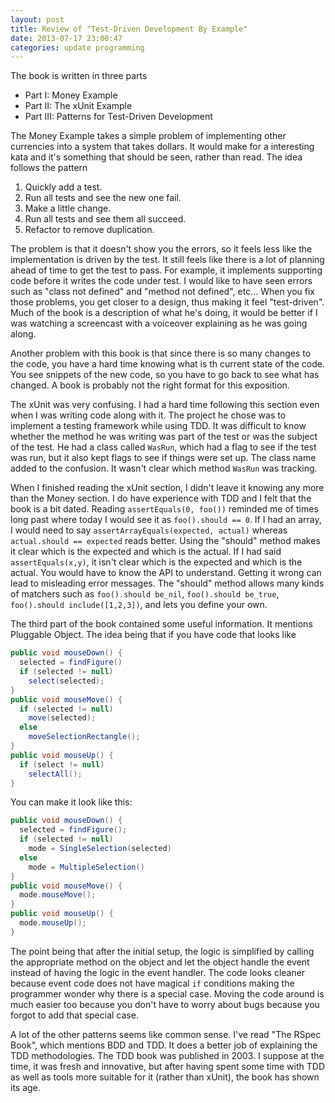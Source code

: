 ```yaml
---
layout: post
title: Review of "Test-Driven Development By Example"
date: 2013-07-17 23:00:47
categories: update programming
---
```

The book is written in three parts

  * Part I: Money Example
  * Part II: The xUnit Example
  * Part III: Patterns for Test-Driven Development

The Money Example takes a simple problem of implementing other currencies into
a system that takes dollars.  It would make for a interesting kata and it's
something that should be seen, rather than read.  The idea follows the pattern

1. Quickly add a test.
2. Run all tests and see the new one fail.
3. Make a little change.
4. Run all tests and see them all succeed.
5. Refactor to remove duplication.

The problem is that it doesn't show you the errors, so it feels less like the
implementation is driven by the test.  It still feels like there is a lot of
planning ahead of time to get the test to pass.  For example, it implements
supporting code before it writes the code under test.  I would like to have
seen errors such as "class not defined" and "method not defined", etc...  When
you fix those problems, you get closer to a design, thus making it feel
"test-driven".  Much of the book is a description of what he's doing, it would
be better if I was watching a screencast with a voiceover explaining as he was
going along.

Another problem with this book is that since there is so many changes to the
code, you have a hard time knowing what is th current state of the code.  You
see snippets of the new code, so you have to go back to see what has changed.
A book is probably not the right format for this exposition.

The xUnit was very confusing.  I had a hard time following this section even
when I was writing code along with it.  The project he chose was to implement a
testing framework while using TDD.  It was difficult to know whether the method
he was writing was part of the test or was the subject of the test.  He had a
class called `WasRun`, which had a flag to see if the test was run, but it also
kept flags to see if things were set up.  The class name added to the
confusion. It wasn't clear which method `WasRun` was tracking. 

When I finished reading the xUnit section, I didn't leave it knowing any more
than the Money section.  I do have experience with TDD and I felt that the book
is a bit dated.  Reading `assertEquals(0, foo())` reminded me of times long
past where today I would see it as `foo().should == 0`.  If I had an array, I
would need to say `assertArrayEquals(expected, actual)` whereas `actual.should
== expected` reads better.  Using the "should" method makes it clear which is
the expected and which is the actual.  If I had said `assertEquals(x,y)`, it
isn't clear which is the expected and which is the actual.  You would have to
know the API to understand.  Getting it wrong can lead to misleading error
messages.  The "should" method allows many kinds of matchers such as
`foo().should be_nil`, `foo().should be_true`, `foo().should include([1,2,3])`,
and lets you define your own.

The third part of the book contained some useful information.  It mentions
Pluggable Object.  The idea being that if you have code that looks like

```java
public void mouseDown() {
  selected = findFigure()
  if (selected != null)
    select(selected);
}
public void mouseMove() {
  if (selected != null)
    move(selected);
  else
    moveSelectionRectangle();
}
public void mouseUp() {
  if (select != null)
    selectAll();
}
```

You can make it look like this:

```java
public void mouseDown() {
  selected = findFigure();
  if (selected != null)
    mode = SingleSelection(selected)
  else
    mode = MultipleSelection()
}
public void mouseMove() {
  mode.mouseMove();
}
public void mouseUp() {
  mode.mouseUp();
}
```

The point being that after the initial setup, the logic is simplified by
calling the appropriate method on the object and let the object handle the
event instead of having the logic in the event handler.  The code looks cleaner
because event code does not have magical `if` conditions making the programmer
wonder why there is a special case.  Moving the code around is much easier too
because you don't have to worry about bugs because you forgot to add that
special case.

A lot of the other patterns seems like common sense.  I've read "The RSpec
Book", which mentions BDD and TDD.  It does a better job of explaining the TDD
methodologies.  The TDD book was published in 2003.  I suppose at the time, it
was fresh and innovative, but after having spent some time with TDD as well as
tools more suitable for it (rather than xUnit), the book has shown its age.

